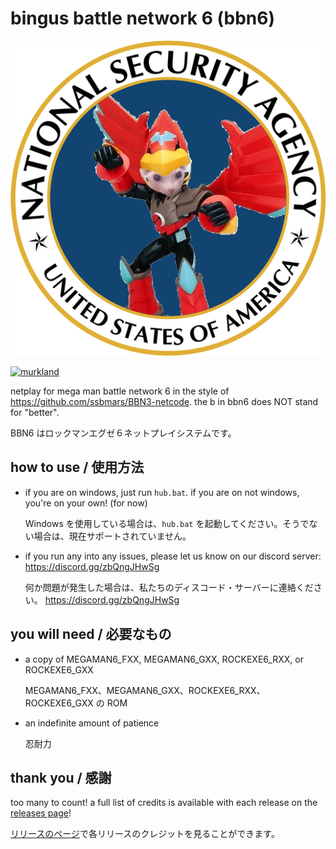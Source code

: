 # bingus battle network 6 (bbn6)

![bingus battle network 6](logo.png)

[![murkland](https://discordapp.com/api/guilds/936475149069336596/widget.png?style=shield)](https://discord.gg/zbQngJHwSg)

netplay for mega man battle network 6 in the style of https://github.com/ssbmars/BBN3-netcode. the b in bbn6 does NOT stand for "better".

BBN6 はロックマンエグゼ６ネットプレイシステムです。

## how to use / 使用方法

-   if you are on windows, just run `hub.bat`. if you are on not windows, you're on your own! (for now)

    Windows を使用している場合は、`hub.bat` を起動してください。そうでない場合は、現在サポートされていません。

-   if you run any into any issues, please let us know on our discord server: https://discord.gg/zbQngJHwSg

    何か問題が発生した場合は、私たちのディスコード・サーバーに連絡ください。 https://discord.gg/zbQngJHwSg

## you will need / 必要なもの

-   a copy of MEGAMAN6_FXX, MEGAMAN6_GXX, ROCKEXE6_RXX, or ROCKEXE6_GXX

    MEGAMAN6_FXX、MEGAMAN6_GXX、ROCKEXE6_RXX、ROCKEXE6_GXX の ROM

-   an indefinite amount of patience

    忍耐力

## thank you / 感謝

too many to count! a full list of credits is available with each release on the [releases page](https://github.com/murkland/bbn6/releases)!

[リリースのページ](https://github.com/murkland/bbn6/releases)で各リリースのクレジットを見ることができます。
